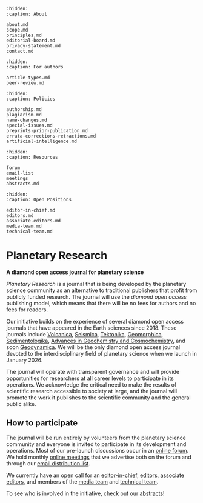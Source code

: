 ```{toctree}
:hidden:
:caption: About

about.md
scope.md
principles,md
editorial-board.md
privacy-statement.md
contact.md
```

```{toctree}
:hidden:
:caption: For authors

article-types.md
peer-review.md
```

```{toctree}
:hidden:
:caption: Policies

authorship.md
plagiarism.md
name-changes.md
special-issues.md
preprints-prior-publication.md
errata-corrections-retractions.md
artificial-intelligence.md
```

```{toctree}
:hidden:
:caption: Resources

forum
email-list
meetings
abstracts.md
```

```{toctree}
:hidden:
:caption: Open Positions

editor-in-chief.md
editors.md
associate-editors.md
media-team.md
technical-team.md
```

# Planetary Research

**A diamond open access journal for planetary science**

*Planetary Research* is a journal that is being developed by the planetary science community as an alternative to traditional publishers that profit from publicly funded research. The journal will use the *diamond open access* publishing model, which means that there will be no fees for authors and no fees for readers.

Our initiative builds on the experience of several diamond open access journals that have appeared in the Earth sciences since 2018. These journals include [Volcanica](http://www.jvolcanica.org/ojs/index.php/volcanica), [Seismica](https://seismica.library.mcgill.ca/), [Tektonika](https://tektonika.online/index.php/home), [Geomorphica](https://journals.psu.edu/geomorphica/), [Sedimentologika](https://oap.unige.ch/journals/sdk/index), [Advances in Geochemistry and Cosmochemistry](https://journals.uu.se/AGC/index), and soon [Geodynamica](https://www.geodynamica.org/). We will be the only diamond open access journal devoted to the interdisciplinary field of planetary science when we launch in January 2026.

The journal will operate with transparent governance and will provide opportunities for researchers at all career levels to participate in its operations. We acknowledge the critical need to make the results of scientific research accessible to society at large, and the journal will promote the work it publishes to the scientific community and the general public alike.

## How to participate

The journal will be run entirely by volunteers from the planetary science community and everyone is invited to participate in its development and operations. Most of our pre-launch discussions occur in an [online forum](#forum). We hold monthly [online meetings](#meetings) that we advertise both on the forum and through our [email distribution list](#email-list).

We currently have an open call for an [editor-in-chief](#editor-in-chief), [editors](#editors), [associate editors](#associate-editors), and members of the [media team](#media-team) and [technical team](#technical-team).

To see who is involved in the initiative, check out our [abstracts](#abstracts)!
